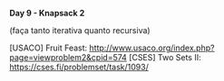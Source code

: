 **Day 9 - Knapsack 2**

(faça tanto iterativa quanto recursiva)

[USACO] Fruit Feast: http://www.usaco.org/index.php?page=viewproblem2&cpid=574
[CSES] Two Sets II: https://cses.fi/problemset/task/1093/
